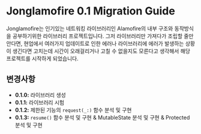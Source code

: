 # Jonglamofire 0.1 Migration Guide
Jonglamofire는 인기있는 네트워킹 라이브러리인 Alamofire의 내부 구조와 동작방식을 공부하기위한 라이브러리 프로젝트입니다.
그저 라이브러리만 가져다가 조립할 줄만 안다면, 현업에서 여러가지 업데이트로 인한 에러나 라이브러리에 에러가 발생하는 상황이 생긴다면 고치는데 시간이 오래걸리거나 고칠 수 없을지도 모른다고 생각해서 해당 프로젝트를 시작하게 되었습니다.

## 변경사항
- **0.1.0:** 라이브러리 생성
- **0.1.1:** 라이브러리 시험
- **0.1.2:** 제한된 기능의 `request(_:)` 함수 분석 및 구현
- **0.1.3:** `resume()` 함수 분석 및 구현 & MutableState 분석 및 구현 & Protected 분석 및 구현
